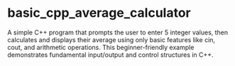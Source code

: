 # basic_cpp_average_calculator
A simple C++ program that prompts the user to enter 5 integer values, then calculates and displays their average using only basic features like cin, cout, and arithmetic operations. This beginner-friendly example demonstrates fundamental input/output and control structures in C++.
